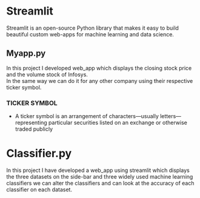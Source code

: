# Streamlit
Streamlit is an open-source Python library that makes it easy to build beautiful custom web-apps for machine learning and data science.</br>
## Myapp.py
In this project I developed web_app which displays the closing stock price and the volume stock of Infosys.</br>
In the same way we can do it for any other company using their respective ticker symbol.</br>
### TICKER SYMBOL </br>
- A ticker symbol is an arrangement of characters—usually letters—representing particular securities listed on an exchange or otherwise traded publicly

# Classifier.py
In this project I have developed a web_app using streamlit which displays the three datasets on the side-bar and three widely used machine learning classifiers we can alter the classifiers and can look at the accuracy of each classifier on each dataset. 
